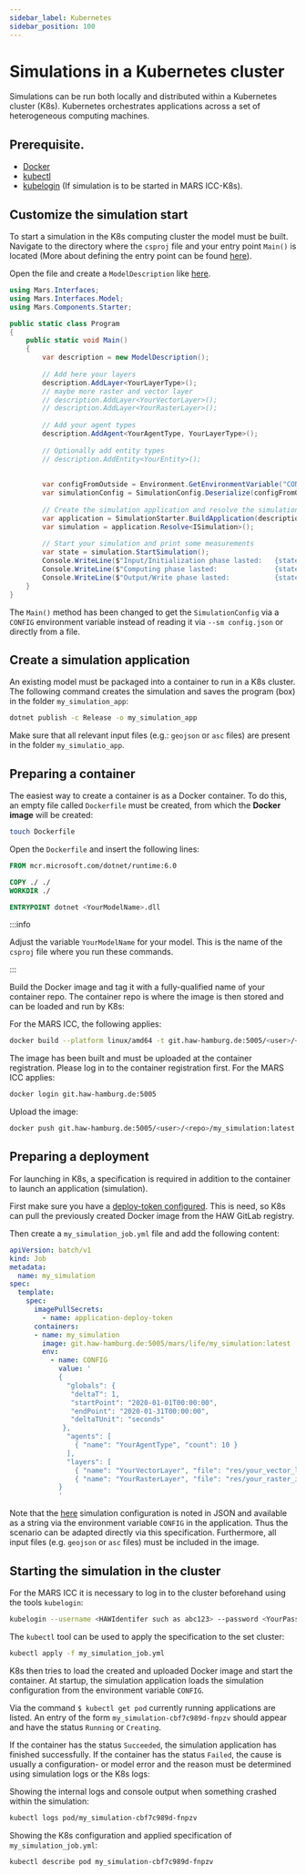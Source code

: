 ```yaml
---
sidebar_label: Kubernetes
sidebar_position: 100
---
```


# Simulations in a Kubernetes cluster

Simulations can be run both locally and distributed within a Kubernetes cluster (K8s). Kubernetes orchestrates applications across a set of heterogeneous computing machines.

## Prerequisite.

* [Docker](https://www.docker.com/products/docker-desktop)
* [kubectl](https://kubernetes.io/de/docs/tasks/tools/install-kubectl/)
* [kubelogin](https://userdoc.informatik.haw-hamburg.de/doku.php?id=docu:informatikcomputecloud#login/) (If simulation is to be started in MARS ICC-K8s).

## Customize the simulation start

To start a simulation in the K8s computing cluster the model must be built. Navigate to the directory where the `csproj` file and your entry point `Main()` is located (More about defining the entry point can be found [here](model.md)).

Open the file and create a `ModelDescription` like [here](../development/model.md).

```csharp
using Mars.Interfaces;
using Mars.Interfaces.Model;
using Mars.Components.Starter;

public static class Program 
{
    public static void Main() 
    {
        var description = new ModelDescription();
        
        // Add here your layers
        description.AddLayer<YourLayerType>();
        // maybe more raster and vector layer
        // description.AddLayer<YourVectorLayer>();
        // description.AddLayer<YourRasterLayer>();
        
        // Add your agent types 
        description.AddAgent<YourAgentType, YourLayerType>();
        
        // Optionally add entity types
        // description.AddEntity<YourEntity>();
        
        
        var configFromOutside = Environment.GetEnvironmentVariable("CONFIG");
        var simulationConfig = SimulationConfig.Deserialize(configFromOutside);
        
        // Create the simulation application and resolve the simulation entry point
        var application = SimulationStarter.BuildApplication(description, args);
        var simulation = application.Resolve<ISimulation>();
        
        // Start your simulation and print some measurements
        var state = simulation.StartSimulation();
        Console.WriteLine($"Input/Initialization phase lasted:   {state.InputWatch.ElapsedMilliseconds}");
        Console.WriteLine($"Computing phase lasted:              {state.TickWatch.ElapsedMilliseconds}");
        Console.WriteLine($"Output/Write phase lasted:           {state.OutputWatch.ElapsedMilliseconds}");
    }
}
```

The `Main()` method has been changed to get the `SimulationConfig` via a `CONFIG` environment variable instead of reading it via `--sm config.json` or directly from a file.

## Create a simulation application

An existing model must be packaged into a container to run in a K8s cluster. The following command creates the simulation and saves the program (box) in the folder `my_simulation_app`:

```bash
dotnet publish -c Release -o my_simulation_app
```

Make sure that all relevant input files (e.g.: `geojson` or `asc` files) are present in the folder `my_simulatio_app`.


## Preparing a container

The easiest way to create a container is as a Docker container. To do this, an empty file called `Dockerfile` must be created, from which the **Docker image** will be created:

```bash
touch Dockerfile
```

Open the `Dockerfile` and insert the following lines:

````dockerfile title="Dockerfile"
FROM mcr.microsoft.com/dotnet/runtime:6.0

COPY ./ ./
WORKDIR ./

ENTRYPOINT dotnet <YourModelName>.dll 
````


:::info

Adjust the variable `YourModelName` for your model. This is the name of the `csproj` file where you run these commands.

:::

Build the Docker image and tag it with a fully-qualified name of your container repo. The container repo is where the image is then stored and can be loaded and run by K8s:

For the MARS ICC, the following applies:
```bash
docker build --platform linux/amd64 -t git.haw-hamburg.de:5005/<user>/<repo>/my_simulation:latest .
```

The image has been built and must be uploaded at the container registration. Please log in to the container registration first.
For the MARS ICC applies:

```bash
docker login git.haw-hamburg.de:5005 
```

Upload the image:
```bash
docker push git.haw-hamburg.de:5005/<user>/<repo>/my_simulation:latest 
```

## Preparing a deployment

For launching in K8s, a specification is required in addition to the container to launch an application (simulation). 

First make sure you have a [deploy-token configured](https://icc.informatik.haw-hamburg.de/docs/haw-tutorial/#deployment-auslieferung-der-applikation-in-die-icc). This is need, so K8s can pull the previously created Docker image from the HAW GitLab registry.

Then create a `my_simulation_job.yml` file and add the following content:

```yaml
apiVersion: batch/v1
kind: Job
metadata:
  name: my_simulation
spec:
  template:
    spec:
      imagePullSecrets:
        - name: application-deploy-token
      containers:
      - name: my_simulation
        image: git.haw-hamburg.de:5005/mars/life/my_simulation:latest
        env:
          - name: CONFIG
            value: '
            {
              "globals": {
               "deltaT": 1,
               "startPoint": "2020-01-01T00:00:00",
               "endPoint": "2020-01-31T00:00:00",
               "deltaTUnit": "seconds"
             },
              "agents": [
                { "name": "YourAgentType", "count": 10 }
              ],
              "layers": [
                { "name": "YourVectorLayer", "file": "res/your_vector_layer_input.geojson" },
                { "name": "YourRasterLayer", "file": "res/your_raster_input.asc" },
            }
            '
```

Note that the [here](../configuration/sim_config_options.md) simulation configuration is noted in JSON and available as a string via the environment variable `CONFIG` in the application. Thus the scenario can be adapted directly via this specification. Furthermore, all input files (e.g. `geojson` or `asc` files) must be included in the image.

## Starting the simulation in the cluster

For the MARS ICC it is necessary to log in to the cluster beforehand using the tools `kubelogin`:

```bash
kubelogin --username <HAWIdentifer such as abc123> --password <YourPassword>
```

The `kubectl` tool can be used to apply the specification to the set cluster:


```bash
kubectl apply -f my_simulation_job.yml
```

K8s then tries to load the created and uploaded Docker image and start the container. At startup, the simulation application loads the simulation configuration from the environment variable `CONFIG`. 

Via the command `$ kubectl get pod` currently running applications are listed. An entry of the form `my_simulation-cbf7c989d-fnpzv` should appear and have the status `Running` or `Creating`.

If the container has the status `Succeeded`, the simulation application has finished successfully.
If the container has the status `Failed`, the cause is usually a configuration- or model error and the reason must be determined using simulation logs or the K8s logs:

Showing the internal logs and console output when something crashed within the simulation:

```bash
kubectl logs pod/my_simulation-cbf7c989d-fnpzv
```

Showing the K8s configuration and applied specification of `my_simulation_job.yml`:

```bash
kubectl describe pod my_simulation-cbf7c989d-fnpzv
```